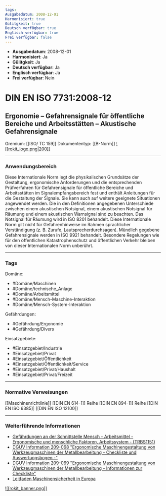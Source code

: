 ```yaml
---
tags:
Ausgabedatum: 2008-12-01
Harmonisiert: true
Gülitgkeit: true
Deutsch verfügbar: true
Englisch verfügbar: true
Frei verfügbar: false
---
```


- **Ausgabedatum**: 2008-12-01
- **Harmonisiert**: Ja
- **Gülitgkeit**: Ja
- **Deutsch verfügbar**: Ja
- **Englisch verfügbar**: Ja
- **Frei verfügbar**: Nein

# DIN EN ISO 7731:2008-12
## Ergonomie – Gefahrensignale für öffentliche Bereiche und Arbeitsstätten – Akustische Gefahrensignale


Gremium: [[ISO/ TC 159]]
Dokumententyp: [[B-Norm]]
[![[rokit_logo.png|200]]](https://public-robots.de/)

***
### Anwendungsbereich
Diese Internationale Norm legt die physikalischen Grundsätze der Gestaltung, ergonomische Anforderungen und die entsprechenden Prüfverfahren für Gefahrensignale für öffentliche Bereiche und Arbeitsstätten im Signalempfangsbereich fest und enthält Anleitungen für die Gestaltung der Signale. Sie kann auch auf weitere geeignete Situationen angewendet werden.
Die in den Definitionen angegebenen Unterschiede zwischen einem akustischen Notsignal, einem akustischen Notsignal für Räumung und einem akustischen Warnsignal sind zu beachten. Das Notsignal für Räumung wird in ISO 8201 behandelt.
Diese Internationale Norm gilt nicht für Gefahrenhinweise im Rahmen sprachlicher Verständigung (z. B. Zurufe, Lautsprecherdurchsagen). Mündlich gegebene Gefahrensignale werden in ISO 9921 behandelt. 
Besondere Regelungen wie für den öffentlichen Katastrophenschutz und öffentlichen Verkehr bleiben von dieser Internationalen Norm unberührt.

***
### Tags

Domäne:
- #Domäne/Maschinen 
- #Domäne/technische_Anlage
- #Domäne/Arbeitsmittel
- #Domäne/Mensch-Maschine-Interaktion
- #Domäne/Mensch-System-Interaktion

Gefährdungen:
- #Gefährdung/Ergonomie 
- #Gefährdung/Divers 

Einsatzgebiete:
- #Einsatzgebiet/Industrie 
- #Einsatzgebiet/Privat 
- #Einsatzgebiet/Öffentlichkeit 
- #Einsatzgebiet/Öffentlichkeit/Service
- #Einsatzgebiet/Privat/Haushalt
- #Einsatzgebiet/Privat/Freizeit

***
### Normative Verweisungen

[[Maschinenrichtlinie]]
[[DIN EN 614-1]] Reihe
[[DIN EN 894-1]] Reihe
[[DIN EN ISO 6385]]
[[DIN EN ISO 12100]]

***
### Weiterführende Informationen


- [Gefährdungen an der Schnittstelle Mensch - Arbeitsmittel - Ergonomische und menschliche Faktoren, Arbeitssystem - (TRBS1151)](https://www.baua.de/DE/Angebote/Regelwerk/TRBS/TRBS-1151) 
- [DGUV Information 209-068 "Ergonomische Maschinengestaltung von Werkzeugmaschinen der Metallbearbeitung - Checkliste und Auswertungsbogen -" ](https://publikationen.dguv.de/regelwerk/dguv-informationen/753/ergonomische-maschinengestaltung-von-werkzeugmaschinen-der-metallbearbeitung-checkliste-und-auswer)
- [DGUV Information 209-069 "Ergonomische Maschinengestaltung von Werkzeugmaschinen der Metallbearbeitung - Informationen zur Checkliste" ](https://publikationen.dguv.de/widgets/pdf/download/article/754)
- [Leitfaden Maschinensicherheit in Europa](https://www.dinmedia.de/de/publikation/leitfaden-maschinensicherheit/3715398)


[![[rokit_banner.png]]](https://public-robots.de/)
